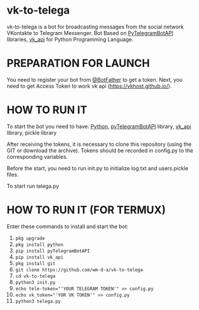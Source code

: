 # vk-to-telega
vk-to-telega is a bot for broadcasting messages from the social network VKontakte to Telegram Messenger. Bot Based on [PyTelegramBotAPI](https://github.com/eternnoir/pyTelegramBotAPI) libraries, [vk_api](https://github.com/python273/vk_api) for Python Programming Language.

# PREPARATION FOR LAUNCH

You need to register your bot from [@BotFather](https://t.me/botfather#:~:text=BotFather%20is%20the%20one%20bot,BotFather%20right%20away.) to get a token. Next, you need to get Access Token to work vk api (https://vkhost.github.io/).

# HOW TO RUN IT
To start the bot you need to have: [Python](https://www.python.org/), [pyTelegramBotAPI](https://pypi.org/project/pyTelegramBotAPI/) library, [vk_api](https://pypi.org/project/vk-api/) library, pickle library

After receiving the tokens, it is necessary to clone this repository (using the GIT or download the archive). Tokens should be recorded in config.py to the corresponding variables.

Before the start, you need to run init.py to initialize log.txt and users.pickle files.

To start run telega.py

# HOW TO RUN IT (FOR TERMUX)
Enter these commands to install and start the bot:

 1. `pkg upgrade`
 2. `pkg install python`
 3. `pip install pyTelegramBotAPI`
 4. `pip install vk_api`
 5. `pkg install git`
 6. `git clone https://github.com/wm-d-a/vk-to-telega`
 7. `cd vk-to-telega`
 8. `python3 init.py`
 9. `echo tele-token="'YOUR TELEGRAM TOKEN'" >> config.py`
 10. `echo vk_token="'YOR VK TOKEN'" >> config.py`
 11. `python3 telega.py` 
